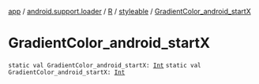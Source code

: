 [app](../../../index.md) / [android.support.loader](../../index.md) / [R](../index.md) / [styleable](index.md) / [GradientColor_android_startX](./-gradient-color_android_start-x.md)

# GradientColor_android_startX

`static val GradientColor_android_startX: `[`Int`](https://kotlinlang.org/api/latest/jvm/stdlib/kotlin/-int/index.html)
`static val GradientColor_android_startX: `[`Int`](https://kotlinlang.org/api/latest/jvm/stdlib/kotlin/-int/index.html)